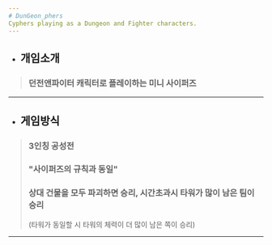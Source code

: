 ```yaml
---  
# DunGeon_phers
Cyphers playing as a Dungeon and Fighter characters.
---
```

+ ## 개임소개
> ### 던전앤파이터 캐릭터로 플레이하는 미니 사이퍼즈  
---  

+ ## 게임방식
> ### 3인칭 공성전 
> ### "사이퍼즈의 규칙과 동일" 
> ### 상대 건물을 모두 파괴하면 승리, 시간초과시 타워가 많이 남은 팀이 승리
> (타워가 동일할 시 타워의 체력이 더 많이 남은 쪽이 승리)
---  
